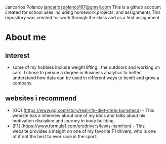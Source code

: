 Jancarlos Polanco jancarlospolanco167@gmail.com
This is a github account created for school uses including homework,projects, and assignments
This repository was created for work through the class and as a first assignment.
# About me
## interest 
- some of my hobbies include weight lifting , the outdoors and working on cars. I chose to persue a degree in Business analytics to better understand how data can be used in different ways to benift and grow a company.
## websites i recommend
- [GQ] (https://www.gq.com/story/real-life-diet-chris-bumstead) - This webiste has a interview about one of my idols and talks about his motivation discipline and journey in body building.
- [F1] (https://www.formula1.com/en/drivers/lewis-hamilton) - This website provides a insight on one of my favorite F1 drivers, who is one of if not the best to ever race in the sport.